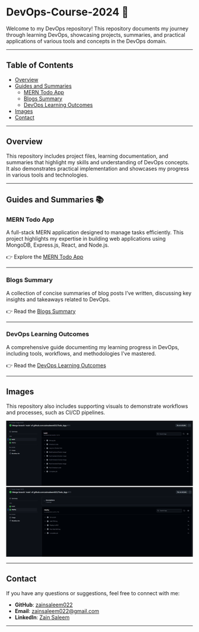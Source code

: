 # DevOps-Course-2024 🚀  
Welcome to my DevOps repository! This repository documents my journey through learning DevOps, showcasing projects, summaries, and practical applications of various tools and concepts in the DevOps domain.

---

## Table of Contents
- [Overview](#overview)  
- [Guides and Summaries](#guides-and-summaries-📚)  
  - [MERN Todo App](#mern-todo-app)  
  - [Blogs Summary](#blogs-summary)  
  - [DevOps Learning Outcomes](#devops-learning-outcomes)  
- [Images](#images)  
- [Contact](#contact)  

---

## Overview  
This repository includes project files, learning documentation, and summaries that highlight my skills and understanding of DevOps concepts. It also demonstrates practical implementation and showcases my progress in various tools and technologies.

---

## Guides and Summaries 📚  

### MERN Todo App  
A full-stack MERN application designed to manage tasks efficiently. This project highlights my expertise in building web applications using MongoDB, Express.js, React, and Node.js.

👉 Explore the [MERN Todo App](./MERN_todo_app)  

---

### Blogs Summary  
A collection of concise summaries of blog posts I’ve written, discussing key insights and takeaways related to DevOps.

👉 Read the [Blogs Summary](./Blogs_summary.md)  

---

### DevOps Learning Outcomes  
A comprehensive guide documenting my learning progress in DevOps, including tools, workflows, and methodologies I've mastered.

👉 Read the [DevOps Learning Outcomes](./DevOps_Learning_Outcomes.md)  

---

## Images  
This repository also includes supporting visuals to demonstrate workflows and processes, such as CI/CD pipelines.  

![CI/CD Pipeline 1](./cicd1.png)  
![CI/CD Pipeline 2](./cicd2.png)  

---

## Contact  
If you have any questions or suggestions, feel free to connect with me:  

- **GitHub**: [zainsaleem022](https://github.com/zainsaleem022)  
- **Email**: [zainsaleem022@gmail.com](mailto:zainsaleem022@gmail.com)  
- **LinkedIn**: [Zain Saleem](https://www.linkedin.com/in/zain-saleem-b052a024a/)  

---
